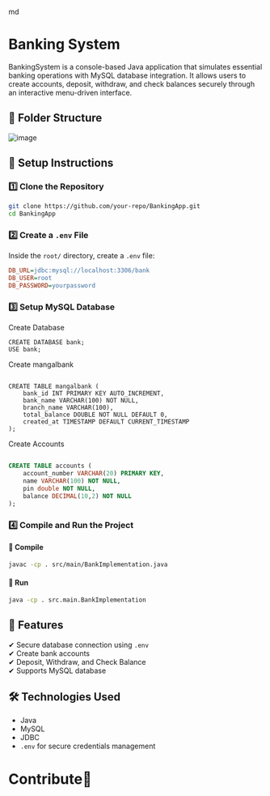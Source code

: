 md
# Banking System

BankingSystem is a console-based Java application that simulates essential banking operations with MySQL database integration. It allows users to create accounts, deposit, withdraw, and check balances securely through an interactive menu-driven interface.

## 📂 Folder Structure
![image](https://github.com/user-attachments/assets/6417ad4f-c9c7-4324-a0b7-6582db2695df)

 
## 📌 Setup Instructions

### 1️⃣ Clone the Repository
```sh
git clone https://github.com/your-repo/BankingApp.git
cd BankingApp
```

### 2️⃣ Create a `.env` File
Inside the `root/` directory, create a `.env` file:
```ini
DB_URL=jdbc:mysql://localhost:3306/bank
DB_USER=root
DB_PASSWORD=yourpassword
```

### 3️⃣ Setup MySQL Database

Create Database
```
CREATE DATABASE bank;
USE bank;
```

Create mangalbank
```

CREATE TABLE mangalbank (
    bank_id INT PRIMARY KEY AUTO_INCREMENT, 
    bank_name VARCHAR(100) NOT NULL, 
    branch_name VARCHAR(100), 
    total_balance DOUBLE NOT NULL DEFAULT 0, 
    created_at TIMESTAMP DEFAULT CURRENT_TIMESTAMP
);

```

Create Accounts
```sql

CREATE TABLE accounts (
    account_number VARCHAR(20) PRIMARY KEY,
    name VARCHAR(100) NOT NULL,
    pin double NOT NULL,
    balance DECIMAL(10,2) NOT NULL
);
```

### 4️⃣ Compile and Run the Project

#### 🔹 Compile
```sh
javac -cp . src/main/BankImplementation.java
```

#### 🔹 Run
```sh
java -cp . src.main.BankImplementation
```

## 🚀 Features
✔ Secure database connection using `.env`  
✔ Create bank accounts  
✔ Deposit, Withdraw, and Check Balance  
✔ Supports MySQL database  

## 🛠 Technologies Used
- Java
- MySQL
- JDBC
- `.env` for secure credentials management

# Contribute💓
 
